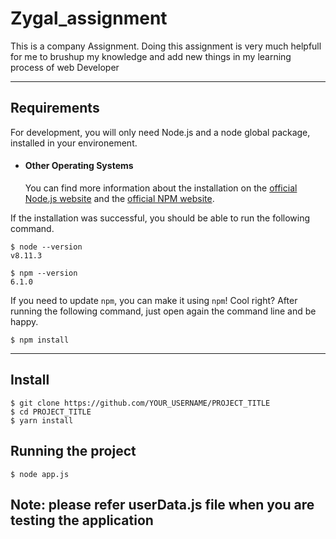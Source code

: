 # Zygal_assignment
This is a company Assignment.
Doing this assignment is very much helpfull for me to brushup my knowledge and add new things in my learning process of web Developer

---
## Requirements

For development, you will only need Node.js and a node global package, installed in your environement.

- #### Other Operating Systems
  You can find more information about the installation on the [official Node.js website](https://nodejs.org/) and the [official NPM website](https://npmjs.org/).

If the installation was successful, you should be able to run the following command.

    $ node --version
    v8.11.3

    $ npm --version
    6.1.0

If you need to update `npm`, you can make it using `npm`! Cool right? After running the following command, just open again the command line and be happy.

    $ npm install 

---

## Install

    $ git clone https://github.com/YOUR_USERNAME/PROJECT_TITLE
    $ cd PROJECT_TITLE
    $ yarn install


## Running the project

    $ node app.js

## Note: please refer userData.js file when you are testing the application     
